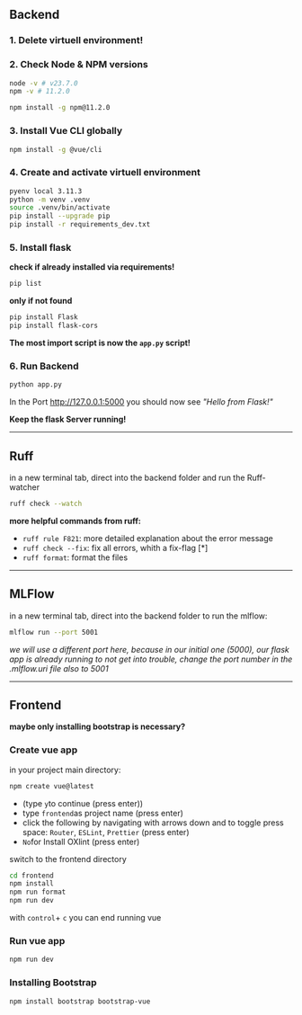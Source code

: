 ## Backend

### 1. Delete virtuell environment!
### 2. Check Node & NPM versions
```bash
node -v # v23.7.0
npm -v # 11.2.0

npm install -g npm@11.2.0
```

### 3. Install Vue CLI globally
```bash
npm install -g @vue/cli
```

### 4. Create and activate virtuell environment 
```bash
pyenv local 3.11.3
python -m venv .venv
source .venv/bin/activate
pip install --upgrade pip
pip install -r requirements_dev.txt
```

### 5. Install flask
**check if already installed via requirements!**
```bash
pip list
```

**only if not found**
```bash
pip install Flask
pip install flask-cors
```
**The most import script is now the `app.py` script!**

### 6. Run Backend
```bash
python app.py
```
In the Port http://127.0.0.1:5000 you should now see _"Hello from Flask!"_


**Keep the flask Server running!**

---
## Ruff

in a new terminal tab, direct into the backend folder and run the Ruff-watcher
```bash
ruff check --watch
```

**more helpful commands from ruff:**
- `ruff rule F821`: more detailed explanation about the error message
- `ruff check --fix`: fix all errors, whith a fix-flag [*]
- `ruff format`: format the files
___
## MLFlow

in a new terminal tab, direct into the backend folder
to run the mlflow:
```bash
mlflow run --port 5001
```
_we will use a different port here, because in our initial one (5000), our flask app is already running_
_to not get into trouble, change the port number in the .mlflow.uri file also to 5001_ 

---

## Frontend

**maybe only installing bootstrap is necessary?**

### Create vue app
in your project main directory:

```bash
npm create vue@latest
```

- (type `y`to continue (press enter))
- type `frontend`as project name (press enter)
- click the following by navigating with arrows down and to toggle press space: `Router`, `ESLint`, `Prettier` (press enter)
- `No`for Install OXlint (press enter)

switch to the frontend directory
```bash
cd frontend
npm install
npm run format
npm run dev
```
with `control`+ `c` you can end running vue

### Run vue app

```bash
npm run dev
```

### Installing Bootstrap
```bash
npm install bootstrap bootstrap-vue
````


